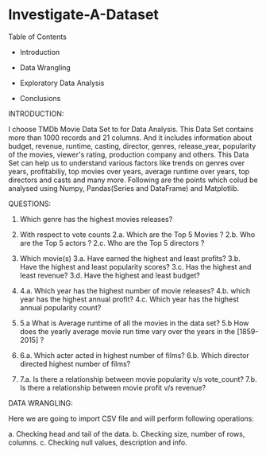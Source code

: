 # Investigate-A-Dataset

Table of Contents

* Introduction

* Data Wrangling

* Exploratory Data Analysis

* Conclusions


INTRODUCTION:

I choose TMDb Movie Data Set to for Data Analysis. 
This Data Set contains more than 1000 records and 21 columns. And it includes information about budget, revenue, runtime, casting, director, genres, release_year, popularity of the movies, viewer's rating, production company and others. 
This Data Set can help us to understand various factors like trends on genres over years, profitabiliy, top movies over years, average runtime over years, top directors and casts and many more.
Following are the points which colud be analysed using Numpy, Pandas(Series and DataFrame) and Matplotlib.

QUESTIONS:

1. Which genre has the highest movies releases?

2. With respect to vote counts
    2.a. Which are the Top 5 Movies ?
    2.b. Who are the Top 5 actors ?
    2.c. Who are the Top 5 directors ?

3. Which movie(s) 
   3.a. Have earned the highest and least profits?
   3.b. Have the highest and least popularity scores?
   3.c. Has the highest and least revenue?
   3.d. Have the highest and least budget?

4. 4.a. Which year has the highest number of movie releases?
   4.b. which year has the highest annual profit?
   4.c. Which year has the highest annual popularity count?

5. 5.a What is Average runtime of all the movies in the data set?
   5.b How does the yearly average movie run time vary over the years in the [1859-2015] ?

6. 6.a. Which acter acted in highest number of films?
   6.b. Which director directed highest number of films?

7. 7.a. Is there a relationship between movie popularity v/s vote_count? 
   7.b. Is there a relationship between movie profit v/s revenue?


DATA WRANGLING:

Here we are going to import CSV file and will perform following operations:

a. Checking head and tail of the data.
b. Checking size, number of rows, columns.
c. Checking null values, description and info.

